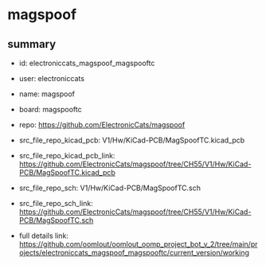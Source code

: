 # magspoof
 
## summary 
* id: electroniccats_magspoof_magspooftc
* user: electroniccats
* name: magspoof
* board: magspooftc
* repo: https://github.com/ElectronicCats/magspoof
* src_file_repo_kicad_pcb: V1/Hw/KiCad-PCB/MagSpoofTC.kicad_pcb
* src_file_repo_kicad_pcb_link: https://github.com/ElectronicCats/magspoof/tree/CH55/V1/Hw/KiCad-PCB/MagSpoofTC.kicad_pcb


* src_file_repo_sch: V1/Hw/KiCad-PCB/MagSpoofTC.sch
* src_file_repo_sch_link: https://github.com/ElectronicCats/magspoof/tree/CH55/V1/Hw/KiCad-PCB/MagSpoofTC.sch
* full details link: https://github.com/oomlout/oomlout_oomp_project_bot_v_2/tree/main/projects/electroniccats_magspoof_magspooftc/current_version/working  







